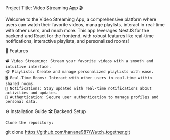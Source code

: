 Project Title: Video Streaming App 🎬

Welcome to the Video Streaming App, a comprehensive platform where users can watch their favorite videos, manage playlists, interact in real-time with other users, and much more. This app leverages NestJS for the backend and React for the frontend, with robust features like real-time notifications, interactive playlists, and personalized rooms!

🚀 Features

    📽️ Video Streaming: Stream your favorite videos with a smooth and intuitive interface.
    🎧 Playlists: Create and manage personalized playlists with ease.
    🖥️ Real-Time Rooms: Interact with other users in real-time within shared rooms.
    🔔 Notifications: Stay updated with real-time notifications about activities and updates.
    🔐 Authentication: Secure user authentication to manage profiles and personal data.

⚙️ Installation Guide
🛠️ Backend Setup

    Clone the repository:

git clone https://github.com/hanane987/Watch_together.git
